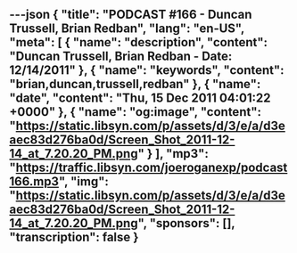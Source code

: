 ---json
{
  "title": "PODCAST #166 - Duncan Trussell, Brian Redban",
  "lang": "en-US",
  "meta": [
    {
      "name": "description",
      "content": "Duncan Trussell, Brian Redban - Date: 12/14/2011"
    },
    {
      "name": "keywords",
      "content": "brian,duncan,trussell,redban"
    },
    {
      "name": "date",
      "content": "Thu, 15 Dec 2011 04:01:22 +0000"
    },
    {
      "name": "og:image",
      "content": "https://static.libsyn.com/p/assets/d/3/e/a/d3eaec83d276ba0d/Screen_Shot_2011-12-14_at_7.20.20_PM.png"
    }
  ],
  "mp3": "https://traffic.libsyn.com/joeroganexp/podcast166.mp3",
  "img": "https://static.libsyn.com/p/assets/d/3/e/a/d3eaec83d276ba0d/Screen_Shot_2011-12-14_at_7.20.20_PM.png",
  "sponsors": [],
  "transcription": false
}
---
<episode-header />

<timemark seconds="0" />

<transcribe-call-to-action />

<episode-footer />